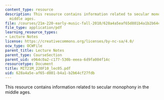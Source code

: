 ```yaml
---
content_type: resource
description: This resource contains information related to secular monophony in the
  middle ages.
file: /courses/21m-220-early-music-fall-2010/628a4a5eaf65d801b4a1b2b64cf27fdb_MIT21M_220F10_lec05.pdf
file_type: application/pdf
learning_resource_types:
- Lecture Notes
license: https://creativecommons.org/licenses/by-nc-sa/4.0/
ocw_type: OCWFile
parent_title: Lecture Notes
parent_type: CourseSection
parent_uid: e964c0a2-c177-530b-eeea-6d9fa004f14c
resourcetype: Document
title: MIT21M_220F10_lec05.pdf
uid: 628a4a5e-af65-d801-b4a1-b2b64cf27fdb
---
```

This resource contains information related to secular monophony in the middle ages.